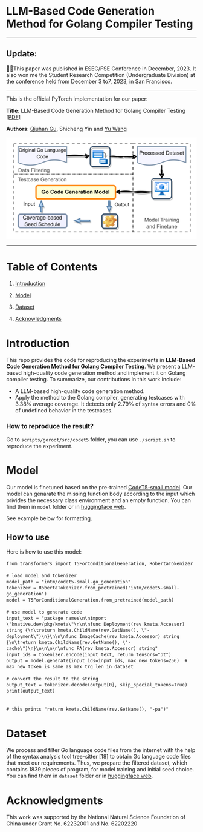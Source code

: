 # LLM-Based Code Generation Method for Golang Compiler Testing
***

## Update:

🎉🎉This paper was published in ESEC/FSE Conference in December, 2023. It also won me the Student Research Competition (Undergraduate Division) at the conference held from December 3 to7, 2023, in San Francisco.

***

This is the official PyTorch implementation for our paper:

**Title**: LLM-Based Code Generation Method for Golang Compiler Testing [[PDF]](https://guqiuhan.github.io/publication/conference-paper/conference-paper.pdf)

**Authors**: [Qiuhan Gu](https://guqiuhan.github.io/), Shicheng Yin and [Yu Wang](https://itwoi.github.io)

![v5.drawio 8.crswap.drawio (5)_00](images/v5.drawio%208.crswap.drawio%20(5)_00.png)

***

# Table of Contents

1. [Introduction](#Introduction)

2. [Model](#Model)
3. [Dataset](#Dataset)
4. [Acknowledgments](#Acknowledgments)

# Introduction

This repo provides the code for reproducing the experiments in **LLM-Based Code Generation Method for Golang Compiler Testing**. We present a LLM-based high-quality code generation method and implement it on Golang compiler testing. To summarize, our contributions in this work include:

* A LLM-based high-quality code generation method.
* Apply the method to the Golang compiler, generating testcases with 3.38% average coverage. It detects only 2.79% of syntax errors and 0% of undefined behavior in the testcases.

### How to reproduce the result?

Go to `scripts/goroot/src/codet5` folder, you can use `./script.sh` to reproduce the experiment.

# Model

Our model is finetuned based on the pre-trained [CodeT5-small model](https://github.com/salesforce/CodeT5#fine-tuning). Our model can genarate the missing function body according to the input which privides the necessary class environment and an empty function. You can find them in `model` folder or in [huggingface web](https://huggingface.co/intm/codet5-small-go_generation).

See example below for formatting.

## How to use

Here is how to use this model:

```
from transformers import T5ForConditionalGeneration, RobertaTokenizer

# load model and tokenizer
model_path = "intm/codet5-small-go_generation"
tokenizer = RobertaTokenizer.from_pretrained('intm/codet5-small-go_generation')
model = T5ForConditionalGeneration.from_pretrained(model_path)

# use model to generate code 
input_text = "package names\n\nimport \"knative.dev/pkg/kmeta\"\n\n\nfunc Deployment(rev kmeta.Accessor) string {\n\treturn kmeta.ChildName(rev.GetName(), \"-deployment\")\n}\n\n\nfunc ImageCache(rev kmeta.Accessor) string {\n\treturn kmeta.ChildName(rev.GetName(), \"-cache\")\n}\n\n\n\n\nfunc PA(rev kmeta.Accessor) string"
input_ids = tokenizer.encode(input_text, return_tensors="pt")
output = model.generate(input_ids=input_ids, max_new_tokens=256)  # max_new_token is same as max_trg_len in dataset

# convert the result to the string
output_text = tokenizer.decode(output[0], skip_special_tokens=True)
print(output_text)


# this prints "return kmeta.ChildName(rev.GetName(), "-pa")"
```

# Dataset

We process and filter Go language code files from the internet with the help of the syntax analysis tool tree-sitter [18] to obtain Go language code files that meet our requirements. Thus, we prepare the filtered dataset, which contains 1839 pieces of program, for model training and initial seed choice. You can find them in `dataset` folder or in [huggingface web](https://huggingface.co/datasets/intm/codet5_go-generation/tree/main).

# Acknowledgments
This work was supported by the National Natural Science Foundation of China under Grant No. 62232001 and No. 62202220